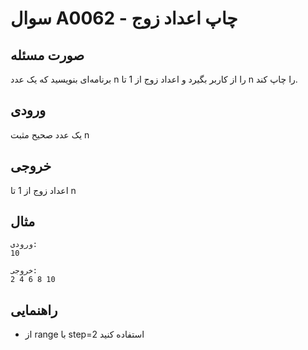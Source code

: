 # سوال A0062 - چاپ اعداد زوج

## صورت مسئله
برنامه‌ای بنویسید که یک عدد n را از کاربر بگیرد و اعداد زوج از 1 تا n را چاپ کند.

## ورودی
یک عدد صحیح مثبت n

## خروجی
اعداد زوج از 1 تا n

## مثال
```
ورودی:
10

خروجی:
2 4 6 8 10
```

## راهنمایی
- از range با step=2 استفاده کنید
